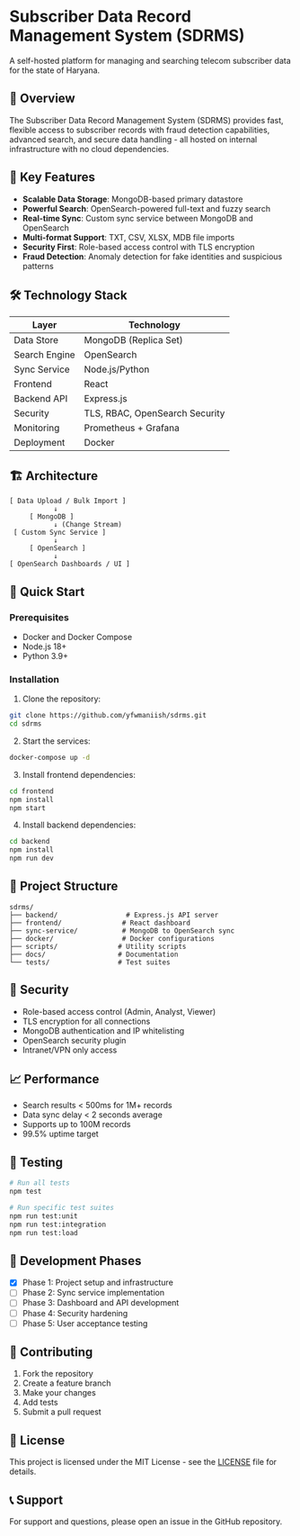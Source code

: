 # Subscriber Data Record Management System (SDRMS)

A self-hosted platform for managing and searching telecom subscriber data for the state of Haryana.

## 🧭 Overview

The Subscriber Data Record Management System (SDRMS) provides fast, flexible access to subscriber records with fraud detection capabilities, advanced search, and secure data handling - all hosted on internal infrastructure with no cloud dependencies.

## 🎯 Key Features

- **Scalable Data Storage**: MongoDB-based primary datastore
- **Powerful Search**: OpenSearch-powered full-text and fuzzy search
- **Real-time Sync**: Custom sync service between MongoDB and OpenSearch
- **Multi-format Support**: TXT, CSV, XLSX, MDB file imports
- **Security First**: Role-based access control with TLS encryption
- **Fraud Detection**: Anomaly detection for fake identities and suspicious patterns

## 🛠️ Technology Stack

| Layer | Technology |
|-------|------------|
| Data Store | MongoDB (Replica Set) |
| Search Engine | OpenSearch |
| Sync Service | Node.js/Python |
| Frontend | React |
| Backend API | Express.js |
| Security | TLS, RBAC, OpenSearch Security |
| Monitoring | Prometheus + Grafana |
| Deployment | Docker |

## 🏗️ Architecture

```
[ Data Upload / Bulk Import ]
           ↓
     [ MongoDB ]
           ↓ (Change Stream)
 [ Custom Sync Service ]
           ↓
     [ OpenSearch ]
           ↓
[ OpenSearch Dashboards / UI ]
```

## 🚀 Quick Start

### Prerequisites

- Docker and Docker Compose
- Node.js 18+
- Python 3.9+

### Installation

1. Clone the repository:
```bash
git clone https://github.com/yfwmaniish/sdrms.git
cd sdrms
```

2. Start the services:
```bash
docker-compose up -d
```

3. Install frontend dependencies:
```bash
cd frontend
npm install
npm start
```

4. Install backend dependencies:
```bash
cd backend
npm install
npm run dev
```

## 📁 Project Structure

```
sdrms/
├── backend/                 # Express.js API server
├── frontend/               # React dashboard
├── sync-service/           # MongoDB to OpenSearch sync
├── docker/                 # Docker configurations
├── scripts/               # Utility scripts
├── docs/                  # Documentation
└── tests/                 # Test suites
```

## 🔐 Security

- Role-based access control (Admin, Analyst, Viewer)
- TLS encryption for all connections
- MongoDB authentication and IP whitelisting
- OpenSearch security plugin
- Intranet/VPN only access

## 📈 Performance

- Search results < 500ms for 1M+ records
- Data sync delay < 2 seconds average
- Supports up to 100M records
- 99.5% uptime target

## 🧪 Testing

```bash
# Run all tests
npm test

# Run specific test suites
npm run test:unit
npm run test:integration
npm run test:load
```

## 📅 Development Phases

- [x] Phase 1: Project setup and infrastructure
- [ ] Phase 2: Sync service implementation
- [ ] Phase 3: Dashboard and API development
- [ ] Phase 4: Security hardening
- [ ] Phase 5: User acceptance testing

## 🤝 Contributing

1. Fork the repository
2. Create a feature branch
3. Make your changes
4. Add tests
5. Submit a pull request

## 📄 License

This project is licensed under the MIT License - see the [LICENSE](LICENSE) file for details.

## 📞 Support

For support and questions, please open an issue in the GitHub repository.
